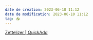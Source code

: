 ```yaml
---
date de création: 2023-06-10 11:12
date de modification: 2023-06-10 11:12
tag: 📥
---
```

[Zettelizer | QuickAdd](https://quickadd.obsidian.guide/docs/Examples/Macro_Zettelizer)